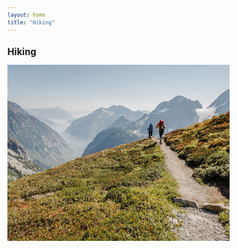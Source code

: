 ```yaml
---
layout: home
title: "Hiking"
---
```


## Hiking

<style>
    .slideshow {
        position: relative;
        width: 100%;
        height: 400px;
        overflow: hidden;
    }
    .slideshow img {
        position: absolute;
        top: 0;
        left: 0;
        width: 100%;
        height: 100%;
        object-fit: cover;
        transition: opacity 1s ease-in-out;
    }
    .slideshow img:last-child {
        opacity: 0;
    }
    .slideshow:hover img:first-child {
        opacity: 0;
    }
    .slideshow:hover img:last-child {
        opacity: 1;
    }
</style>
<body>
	<div class="slideshow">
        <img src="/assets/img/all-pics/hiking-1.png" width="100%">
        <img src="/assets/img/all-pics/hiking-2.png" width="100%">
        
	</div>
</body>

🌲🏞️👣 There's nothing quite like the feeling of hitting the trails and exploring the great outdoors! Whether it's a peaceful stroll through the woods or a challenging hike up a steep mountain, I just can't get enough of it. 🙌🏼


🥾🌲 Hiking vs. Trails: what's the difference? 🤔🧐

👉🏼 Hiking is the activity of **walking on natural pathways** or trails, typically in mountainous or forested areas, for recreational purposes. 🏞️ It involves walking over uneven terrain, and may involve ascending and descending slopes or hills. 🏔️

👉🏼 Trails, on the other hand, are the **designated paths** or routes used for hiking, walking, running, or biking. 🚴‍♂️ They can be natural or man-made and are typically marked or maintained for easy navigation. 🗺️ Trails can be found in parks, forests, and other outdoor recreation areas.

So, whether you're hiking on a trail or just enjoying a leisurely walk, get outside and enjoy nature! 🌿🌳🌻 #HikingVsTrails #NatureLovers  🥾🌲

## Some places with google map link

[Eagle Rock Reservation](https://www.google.com/maps/place/Eagle+Rock+Reservation/@40.7584529,-74.2665811,12z/data=!4m6!3m5!1s0x89c3aadc734582f5:0x1c17eecbc40f813c!8m2!3d40.8106183!4d-74.2337063!16zL20vMDFxeWhm)

[South Mountain Reservation](https://www.google.com/maps/place/South+Mountain+Reservation/@40.7584529,-74.2665811,12z/data=!4m6!3m5!1s0x89c3ac128a076313:0x7bf38cd5c0404ebb!8m2!3d40.7534061!4d-74.2896523!16zL20vMDR0cHpf)

[Watchung Reservation](https://www.google.com/maps/place/Watchung+Reservation/@40.7264583,-74.2834039,12z/data=!4m6!3m5!1s0x89c3ba2febbfcce7:0xd37d0d372cfdad5!8m2!3d40.6816634!4d-74.3811346!16s%2Fm%2F026t3hg)

[Harriman State Park](https://www.google.com/maps/place/Harriman+State+Park/@41.1962469,-74.2026672,11z/data=!4m6!3m5!1s0x89c2d024ccf7ae9f:0xec8d25051a0d93dc!8m2!3d41.240357!4d-74.097342!16s%2Fg%2F1tj4hzzp)

[South Beach - Area B Sandy Hook New Jersey](https://www.google.com/maps/place/South+Beach+-+Area+B+Sandy+Hook+New+Jersey/@40.4232163,-74.0600193,12z/data=!4m6!3m5!1s0x89c23979fc056747:0x69608f13d72bbcd5!8m2!3d40.4074634!4d-73.9784316!16s%2Fg%2F11xx8hktx)

## Some small places nearby to me with google map link

[Branch Brook Park](https://www.google.com/maps/place/Branch+Brook+Park/@40.755154,-74.2192806,13z/data=!4m6!3m5!1s0x89c25491d00b5073:0xcd870898964045ff!8m2!3d40.759629!4d-74.1810895!16zL20vMDJoNDM2)

[West Hudson Park](https://www.google.com/maps/place/West+Hudson+Park/@40.7422793,-74.1831888,14z/data=!4m6!3m5!1s0x89c2546cf4b47c61:0x2c649a70b92535cc!8m2!3d40.7523615!4d-74.1499874!16s%2Fg%2F1vspsdkm)

[Richard W. DeKorte Park](https://www.google.com/maps/place/Richard+W.+DeKorte+Park/@40.7757601,-74.1343704,14z/data=!4m6!3m5!1s0x89c2566163e31c47:0x26f74e5d8df0aa62!8m2!3d40.7858645!4d-74.1031625!16s%2Fg%2F1vhlz2vh)

[Weequahic Park](https://www.google.com/maps/place/Weequahic+Park/@40.7002864,-74.2194099,14z/data=!4m6!3m5!1s0x89c252dba4a71313:0x48178c03104a3827!8m2!3d40.700052!4d-74.2021571!16s%2Fg%2F11byflmhpm)

[Essex County Riverfront Park](https://www.google.com/maps/place/Essex+County+Riverfront+Park/@40.7335793,-74.1621178,15z/data=!4m6!3m5!1s0x89c253f46f6ad5b7:0x9f97a53910260495!8m2!3d40.7341958!4d-74.1439387!16s%2Fg%2F119vvqw1y)










